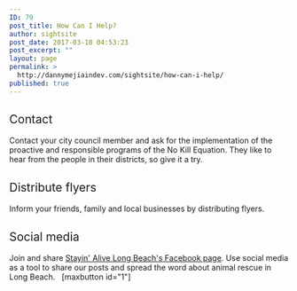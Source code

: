 ```yaml
---
ID: 79
post_title: How Can I Help?
author: sightsite
post_date: 2017-03-10 04:53:23
post_excerpt: ""
layout: page
permalink: >
  http://dannymejiaindev.com/sightsite/how-can-i-help/
published: true
---
```

## <span style="font-weight: 400;">Contact</span>

<span style="font-weight: 400;">Contact your city council member and ask for the implementation of the proactive and responsible programs of the No Kill Equation. They like to hear from the people in their districts, so give it a try.</span> 
## <span style="font-weight: 400;">Distribute flyers</span>

<span style="font-weight: 400;">Inform your friends, family and local businesses by distributing flyers.</span> 
## <span style="font-weight: 400;">Social media</span>

<span style="font-weight: 400;">Join and share </span>[<span style="font-weight: 400;">Stayin' Alive Long Beach's Facebook page</span>][1]<span style="font-weight: 400;">. Use social media as a tool to share our posts and spread the word about animal rescue in Long Beach.</span>   [maxbutton id="1"]

 [1]: http://www.facebook.com/StayinAliveLB